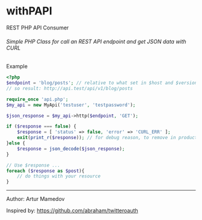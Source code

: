 # withPAPI
REST PHP API Consumer

###### Simple PHP Class for call an REST API endpoint and get JSON data with CURL


Example
```php
<?php
$endpoint = 'blog/posts'; // relative to what set in $host and $version in MyApi Class
// so result: http://api.test/api/v1/blog/posts

require_once 'api.php';
$my_api = new MyApi('testuser', 'testpassword');

$json_response = $my_api->http($endpoint, 'GET');

if ($response === false) {
    $response = [ 'status' => false, 'error' => 'CURL_ERR' ];
    exit(print_r($response)); // for debug reason, to remove in production
}else {
    $response = json_decode($json_response);
}

// Use $response ...
foreach ($response as $post){
    // do things with your resource
}

```

---

Author: Artur Mamedov

Inspired by: https://github.com/abraham/twitteroauth
